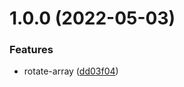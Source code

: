 # 1.0.0 (2022-05-03)


### Features

* rotate-array ([dd03f04](https://github.com/halil-pan/algorithm/commit/dd03f04440520580575fe1acf613287a518981d1))
